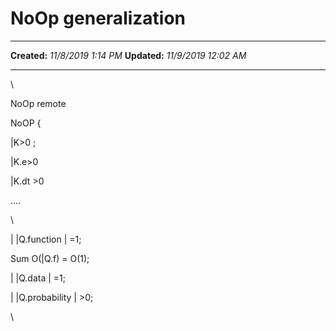 NoOp generalization
===================

  -------------- ----------------------
  **Created:**   *11/8/2019 1:14 PM*
  **Updated:**   *11/9/2019 12:02 AM*
  -------------- ----------------------

\

NoOp remote

NoOP {

\|K\>0 ;

\|K.e\>0

\|K.dt \>0

\....

\

\| \|Q.function \| =1;

Sum O(\|Q.f) = O(1);

\| \|Q.data \| =1;

\| \|Q.probability \| \>0;

\

 
